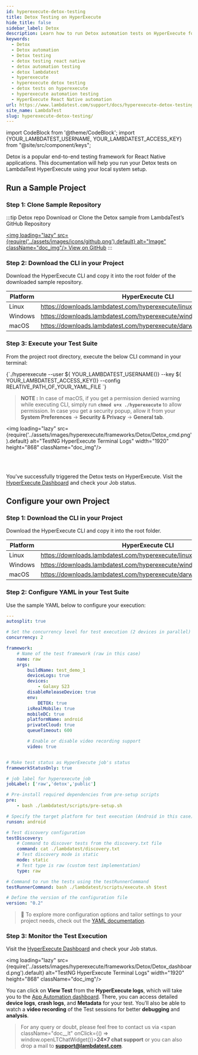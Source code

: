 ```yaml
---
id: hyperexecute-detox-testing
title: Detox Testing on HyperExecute
hide_title: false
sidebar_label: Detox
description: Learn how to run Detox automation tests on HyperExecute for React Native apps
keywords:
  - Detox
  - Detox automation
  - Detox testing
  - detox testing react native
  - detox automation testing
  - detox lambdatest
  - hyperexecute
  - hyperexecute detox testing
  - detox tests on hyperexecute
  - hyperexecute automation testing
  - HyperExecute React Native automation
url: https://www.lambdatest.com/support/docs/hyperexecute-detox-testing/
site_name: LambdaTest
slug: hyperexecute-detox-testing/
---
```


import CodeBlock from '@theme/CodeBlock';
import {YOUR_LAMBDATEST_USERNAME, YOUR_LAMBDATEST_ACCESS_KEY} from "@site/src/component/keys";

<script type="application/ld+json"
      dangerouslySetInnerHTML={{ __html: JSON.stringify({
       "@context": "https://schema.org",
        "@type": "BreadcrumbList",
        "itemListElement": [{
          "@type": "ListItem",
          "position": 1,
          "name": "Home",
          "item": "https://www.lambdatest.com"
        },{
          "@type": "ListItem",
          "position": 2,
          "name": "Support",
          "item": "https://www.lambdatest.com/support/docs/"
        },{
          "@type": "ListItem",
          "position": 3,
          "name": "How to run Detox automation tests on HyperExecute",
          "item": "https://www.lambdatest.com/support/docs/hyperexecute-detox-testing/"
        }]
      })
    }}
></script>

Detox is a popular end-to-end testing framework for React Native applications. This documentation will help you run your Detox tests on LambdaTest HyperExecute using your local system setup.

## Run a Sample Project
### Step 1: Clone Sample Repository

:::tip Detox repo
Download or Clone the Detox sample from LambdaTest’s GitHub Repository

<a href="https://github.com/LambdaTest/LT-detox" className="github__anchor"><img loading="lazy" src={require('../assets/images/icons/github.png').default} alt="Image" className="doc_img"/> View on GitHub</a>
:::

### Step 2: Download the CLI in your Project
Download the HyperExecute CLI and copy it into the root folder of the downloaded sample repository.

| Platform | HyperExecute CLI |
| ---------| ---------------- |
| Linux | https://downloads.lambdatest.com/hyperexecute/linux/hyperexecute |
| Windows | https://downloads.lambdatest.com/hyperexecute/windows/hyperexecute.exe |
| macOS | https://downloads.lambdatest.com/hyperexecute/darwin/hyperexecute |

### Step 3: Execute your Test Suite
From the project root directory, execute the below CLI command in your terminal:

<div className="lambdatest__codeblock">
  <CodeBlock className="language-bash">
    {`./hyperexecute --user ${ YOUR_LAMBDATEST_USERNAME()} --key ${ YOUR_LAMBDATEST_ACCESS_KEY()} --config RELATIVE_PATH_OF_YOUR_YAML_FILE `}
  </CodeBlock>
</div>

> **NOTE :** In case of macOS, if you get a permission denied warning while executing CLI, simply run **`chmod u+x ./hyperexecute`** to allow permission. In case you get a security popup, allow it from your **System Preferences** → **Security & Privacy** → **General tab**.

<img loading="lazy" src={require('../assets/images/hyperexecute/frameworks/Detox/Detox_cmd.png').default} alt="TestNG HyperExecute Terminal Logs"  width="1920" height="868" className="doc_img"/>


<br /><br />

You've successfully triggered the Detox tests on HyperExecute. Visit the [HyperExecute Dashboard](https://hyperexecute.lambdatest.com/hyperexecute) and check your Job status. 


## Configure your own Project

### Step 1: Download the CLI in your Project
Download the HyperExecute CLI and copy it into the root folder.

| Platform | HyperExecute CLI |
| ---------| ---------------- |
| Linux | https://downloads.lambdatest.com/hyperexecute/linux/hyperexecute |
| Windows | https://downloads.lambdatest.com/hyperexecute/windows/hyperexecute.exe |
| macOS | https://downloads.lambdatest.com/hyperexecute/darwin/hyperexecute |

### Step 2: Configure YAML in your Test Suite
Use the sample YAML below to configure your execution:

```yaml
---
autosplit: true

# Set the concurrency level for test execution (2 devices in parallel)
concurrency: 2

framework:
    # Name of the test framework (raw in this case)
    name: raw
    args:
        buildName: test_demo_1
        deviceLogs: true
        devices:
            - Galaxy S23
        disableReleaseDevice: true
        env:
            DETOX: true
        isRealMobile: true
        mobileDC: true
        platformName: android
        privateCloud: true
        queueTimeout: 600

        # Enable or disable video recording support
        video: true


# Make test status as HyperExecute job's status
frameworkStatusOnly: true

# job label for hyperexecute job
jobLabel: ['raw','detox','public']

# Pre-install required dependencies from pre-setup scripts
pre:
    - bash ./lambdatest/scripts/pre-setup.sh

# Specify the target platform for test execution (Android in this case)
runson: android

# Test discovery configuration
testDiscovery:
    # Command to discover tests from the discovery.txt file
    command: cat ./lambdatest/discovery.txt 
    # Test discovery mode is static
    mode: static 
    # Test type is raw (custom test implementation)
    type: raw

# Command to run the tests using the testRunnerCommand
testRunnerCommand: bash ./lambdatest/scripts/execute.sh $test

# Define the version of the configuration file
version: "0.2"
```

> 📘 To explore more configuration options and tailor settings to your project needs, check out the [YAML documentation](https://www.lambdatest.com/support/docs/hyperexecute-yaml-parameters/).

### Step 3: Monitor the Test Execution

Visit the [HyperExecute Dashboard](https://hyperexecute.lambdatest.com/hyperexecute) and check your Job status. 

<img loading="lazy" src={require('../assets/images/hyperexecute/frameworks/Detox/Detox_dashboard.png').default} alt="TestNG HyperExecute Terminal Logs"  width="1920" height="868" className="doc_img"/>



You can click on **View Test** from the **HyperExecute logs**, which will take you to the [App Automation dashboard](https://appautomation.lambdatest.com/build). There, you can access detailed **device logs**, **crash logs**, and **Metadata** for your test. You’ll also be able to watch a **video recording** of the Test sessions for better **debugging** and **analysis**.


> For any query or doubt, please feel free to contact us via <span className="doc__lt" onClick={() => window.openLTChatWidget()}>**24×7 chat support**</span> or you can also drop a mail to **support@lambdatest.com**.<br />


